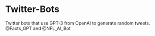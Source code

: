 # Twitter-Bots
Twitter bots that use GPT-3 from OpenAI to generate random tweets. 
@Facts_GPT and @NFL_AI_Bot
